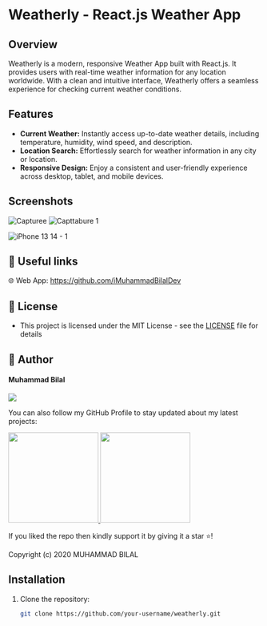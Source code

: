 # Weatherly - React.js Weather App

## Overview

Weatherly is a modern, responsive Weather App built with React.js. It provides users with real-time weather information for any location worldwide. With a clean and intuitive interface, Weatherly offers a seamless experience for checking current weather conditions.

## Features

- **Current Weather:** Instantly access up-to-date weather details, including temperature, humidity, wind speed, and description.
- **Location Search:** Effortlessly search for weather information in any city or location.
- **Responsive Design:** Enjoy a consistent and user-friendly experience across desktop, tablet, and mobile devices.

## Screenshots

![Capturee](https://github.com/iMuhammadBilalDev/react-weather-app/assets/148322893/c0d2074f-2e20-4d3b-bd01-56ee830107aa)
![Capttabure 1](https://github.com/iMuhammadBilalDev/react-weather-app/assets/148322893/c1de789a-ff3f-4942-b35f-9107faf45e82)

![iPhone 13   14 - 1](https://github.com/iMuhammadBilalDev/react-weather-app/assets/148322893/3fdb3875-8bbd-4258-8c64-188edee9dc71)


## 🔗 Useful links

🌐 Web App: https://github.com/iMuhammadBilalDev




## 🔑 License
- This project is licensed under the MIT License - see the [LICENSE](LICENSE.md) file for details

## 🧑 Author

#### Muhammad Bilal
<a href="https://www.linkedin.com/in/imuhammadbilaldev"><img src="https://img.shields.io/badge/-@iMuhammadBilalDev-0077B5?style=flat&logo=Linkedin&logoColor=white"/></a>


You can also follow my GitHub Profile to stay updated about my latest projects:

  <a href="https://github.com/iMuhammadBilalDev">
  <img height="180em" src="https://github-readme-stats-git-masterrstaa-rickstaa.vercel.app/api?username=iMuhammadBilalDev&show_icons=true&theme=algolia&include_all_commits=true&count_private=true"/>
  <img height="180em" src="https://github-readme-stats-eight-theta.vercel.app/api/top-langs/?username=iMuhammadBilalDev&layout=compact&langs_count=8&theme=algolia"/>
</a>


If you liked the repo then kindly support it by giving it a star ⭐!

Copyright (c) 2020 MUHAMMAD BILAL


## Installation

1. Clone the repository:

   ```bash
   git clone https://github.com/your-username/weatherly.git
